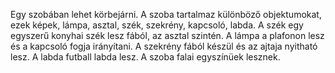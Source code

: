 Egy szobában lehet körbejárni. A szoba tartalmaz különböző objektumokat, ezek képek, lámpa, asztal, szék, szekrény, kapcsoló, labda. A szék egy egyszerű konyhai szék lesz fából, az asztal szintén. A lámpa a plafonon lesz és a kapcsoló fogja irányítani. A szekrény fából készül és az ajtaja nyitható lesz. A labda futball labda lesz. A szoba falai egyszínüek lesznek.

